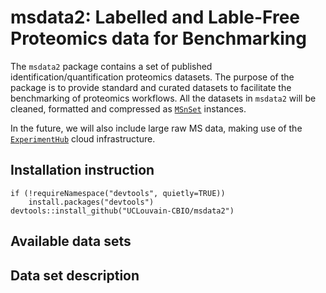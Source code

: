   # msdata2: Labelled and Lable-Free Proteomics data for Benchmarking  

The `msdata2` package contains a set of published identification/quantification proteomics datasets. The purpose of the package is to provide standard and curated datasets to facilitate the benchmarking of proteomics workflows. All the datasets in `msdata2` will be cleaned, formatted and compressed as [`MSnSet`](https://www.rdocumentation.org/packages/MSnbase/versions/1.20.7/topics/MSnSet-class) instances.  

In the future, we will also include large raw MS data, making use of the [`ExperimentHub`](http://bioconductor.org/packages/release/bioc/html/ExperimentHub.html) cloud infrastructure.  


## Installation instruction  

```
if (!requireNamespace("devtools", quietly=TRUE))
    install.packages("devtools")
devtools::install_github("UCLouvain-CBIO/msdata2")
```  

## Available data sets  




## Data set description

